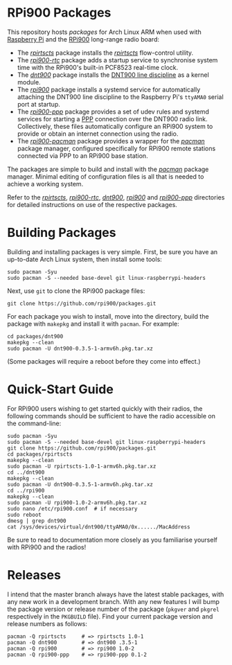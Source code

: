RPi900 Packages
===============

This repository hosts *packages* for Arch Linux ARM when used with [Raspberry Pi](http://www.raspberrypi.org/) and the [RPi900](http://rpi900.com) long-range radio board:

* The [*rpirtscts*](rpirtscts/) package installs the [*rpirtscts*](https://github.com/mholling/rpirtscts) flow-control utility.
* The [*rpi900-rtc*](rpi900-rtc/) package adds a startup service to synchronise system time with the RPi900's built-in PCF8523 real-time clock.
* The [*dnt900*](dnt900/) package installs the [DNT900 line discipline](https://github.com/mholling/dnt900) as a kernel module.
* The [*rpi900*](rpi900/) package installs a systemd service for automatically attaching the DNT900 line discipline to the Raspberry Pi's `ttyAMA0` serial port at startup.
* The [*rpi900-ppp*](rpi900-ppp/) package provides a set of udev rules and systemd services for starting a [PPP](http://en.wikipedia.org/wiki/Point-to-point_protocol) connection over the DNT900 radio link. Collectively, these files automatically configure an RPi900 system to provide or obtain an internet connection using the radio.
* The [*rpi900-pacman*](rpi900-pacman/) package provides a wrapper for the [*pacman*](https://wiki.archlinux.org/index.php/pacman) package manager, configured specifically for RPi900 remote stations connected via PPP to an RPi900 base station.

The packages are simple to build and install with the [*pacman*](https://wiki.archlinux.org/index.php/pacman) package manager. Minimal editing of configuration files is all that is needed to achieve a working system.

Refer to the [*rpirtscts*](rpirtscts/), [*rpi900-rtc*](rpi900-rtc/), [*dnt900*](dnt900/), [*rpi900*](rpi900/) and [*rpi900-ppp*](rpi900-ppp/) directories for detailed instructions on use of the respective packages.

Building Packages
=================

Building and installing packages is very simple. First, be sure you have an up-to-date Arch Linux system, then install some tools:

    sudo pacman -Syu
    sudo pacman -S --needed base-devel git linux-raspberrypi-headers

Next, use `git` to clone the RPi900 package files:

    git clone https://github.com/rpi900/packages.git

For each package you wish to install, move into the directory, build the package with `makepkg` and install it with `pacman`. For example:

    cd packages/dnt900
    makepkg --clean
    sudo pacman -U dnt900-0.3.5-1-armv6h.pkg.tar.xz

(Some packages will require a reboot before they come into effect.)

Quick-Start Guide
=================

For RPi900 users wishing to get started quickly with their radios, the following commands should be sufficient to have the radio accessible on the command-line:

    sudo pacman -Syu
    sudo pacman -S --needed base-devel git linux-raspberrypi-headers
    git clone https://github.com/rpi900/packages.git
    cd packages/rpirtscts
    makepkg --clean
    sudo pacman -U rpirtscts-1.0-1-armv6h.pkg.tar.xz
    cd ../dnt900
    makepkg --clean
    sudo pacman -U dnt900-0.3.5-1-armv6h.pkg.tar.xz
    cd ../rpi900
    makepkg --clean
    sudo pacman -U rpi900-1.0-2-armv6h.pkg.tar.xz
    sudo nano /etc/rpi900.conf  # if necessary
    sudo reboot
    dmesg | grep dnt900
    cat /sys/devices/virtual/dnt900/ttyAMA0/0x....../MacAddress

Be sure to read to documentation more closely as you familiarise yourself with RPi900 and the radios!

Releases
========

I intend that the master branch always have the latest stable packages, with any new work in a development branch. With any new features I will bump the package version or release number of the package (`pkgver` and `pkgrel` respectively in the `PKGBUILD` file). Find your current package version and release numbers as follows:

    pacman -Q rpirtscts     # => rpirtscts 1.0-1
    pacman -Q dnt900        # => dnt900 .3.5-1
    pacman -Q rpi900        # => rpi900 1.0-2
    pacman -Q rpi900-ppp    # => rpi900-ppp 0.1-2
